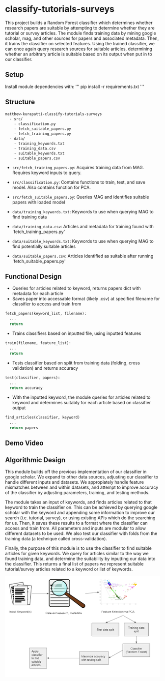# classify-tutorials-surveys

This project builds a Random Forest classifier which determines whether research papers are suitable by attempting to determine whether they are tutorial or survey articles. The module finds training data by mining google scholar, mag, and other sources for papers and associated metadata. Then, it trains the classifier on selected features. Using the trained classifier, we can once again query research sources for suitable articles, determining whether an arbitrary article is suitable based on its output when put in to our classifier.

## Setup
Install module dependencies with:
'''
  pip install -r requirements.txt
'''

## Structure
```
matthew-kurapatti-classify-tutorials-surveys
  - src/
    - classification.py
    - fetch_suitable_papers.py
    - fetch_training_papers.py
  - data/
    - training_keywords.txt
    - training_data.csv
    - suitable_keywords.txt
    - suitable_papers.csv  
```

* `src/fetch_training_papers.py`: Acquires training data from MAG. Requires keyword inputs to query.
* `src/classification.py`: Contains functions to train, test, and save model. Also contains function for PCA.
* `src/fetch_suitable_papers.py`: Queries MAG and identifies suitable papers with loaded model

* `data/training_keywords.txt`: Keywords to use when querying MAG to find training data
* `data/training_data.csv`: Articles and metadata for training found with 'fetch_training_papers.py'
* `data/suitable_keywords.txt`: Keywords to use when querying MAG to find potentially suitable articles
* `data/suitable_papers.csv`: Articles identified as suitable after running 'fetch_suitable_papers.py'


## Functional Design
* Queries for articles related to keyword, returns papers dict with metadata for each article
* Saves paper into accessable format (likely .csv) at specified filename for classifier to access and train from
```python
fetch_papers(keyword_list, filename):
  ...
  return
```

* Trains classifiers based on inputted file, using inputted features
```python
train(filename, feature_list):
  ...
  return
```

* Tests classifier based on split from training data (folding, cross validation) and returns accuracy
```python
test(classifier, papers):
  ...
  return accuracy
```

* With the inputted keyword, the module queries for articles related to keyword and determines suitably for each article based on classifier output
```python
find_articles(classifier, keyword)
  ...
  return papers
```

## Demo Video


## Algorithmic Design
This module builds off the previous implementation of our classifier in google scholar. We expand to other data sources, adjusting our classifier to handle different inputs and datasets. We appropiately handle feature mismatches between and within datasets, and attempt to improve accuracy of the classifier by adjusting parameters, training, and testing methods.

The module takes an input of keywords, and finds articles related to that keyword to train the classifier on. This can be achieved by querying google scholar with the keyword and appending some information to improve our search (i.e. tutorial, survey), or using existing APIs which do the searching for us. Then, it saves these results to a format where the classifier can access and train from. All parameters and inputs are modular to allow different datasets to be used. We also test our classifier with folds from the training data (a technique called cross-validation).

Finally, the purpose of this module is to use the classifier to find suitable articles for given keywords. We query for articles similar to the way we found training data, and determine the suitability by inputting our data into the classifier. This returns a final list of papers we represent suitable tutorial/survey articles related to a keyword or list of keywords.


![design architecture](https://github.com/Forward-UIUC-2021F/classify-tutorials-surveys/blob/media/DesignDocDiagram.png)
